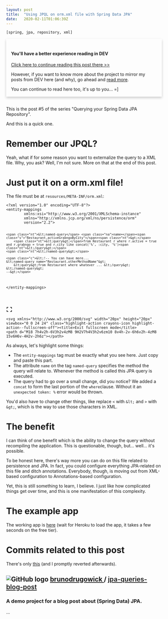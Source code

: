 ```yaml
---
layout: post
title:  "Using JPQL on orm.xml file with Spring Data JPA"
date:   2020-02-11T01:06:39Z
---
```


<style type="text/css" media="screen">
  .card {
    box-shadow: 0 4px 8px 0 rgba(0,0,0,0.2);
    transition: 0.3s;
    width: 100%;
  }
  .card:hover {
    box-shadow: 0 8px 16px 0 rgba(0,0,0,0.2);
  }
  .container {
    padding: 2px 16px;
  }
</style>

<code>[spring, jpa, repository, xml]</code>
<div class=card>
	  <div class=container>
	    <h4><b><br>You'll have a better experience reading in DEV</b></h4>
	    <p><a href="https://dev.to/brunodrugowick/using-jpql-on-orm-xml-file-with-spring-data-jpa-39ej" target="_blank">Click here to continue reading this post there >></a></p>
	    <p>However, if you want to know more about the project to mirror my posts from DEV here (and why), go ahead and <a href="https://dev.to/brunodrugowick/using-jpql-on-orm-xml-file-with-spring-data-jpa-39ej" target="_blank">read more</a>.</p>
	    <p>You can continue to read here too, it's up to you... =]</p>
	  </div>
	</div><br>
<p>This is the post #5 of the series "Querying your Spring Data JPA Repository".</p>

<p>And this is a quick one.</p>

<h1>
  <a name="remember-our-jpql" href="#remember-our-jpql">
  </a>
  Remember our JPQL?
</h1>

<p>Yeah, what if for some reason you want to externalize the query to a XML file. Why, you ask? Well, I'm not sure. More on that at the end of this post.</p>

<h1>
  <a name="just-put-it-on-a-ormxml-file" href="#just-put-it-on-a-ormxml-file">
  </a>
  Just put it on a orm.xml file!
</h1>

<p>The file must be at <code>resources/META-INF/orm.xml</code>:<br>
</p>

<div class="highlight js-code-highlight">
<pre class="highlight xml"><code><span class="cp">&lt;?xml version="1.0" encoding="UTF-8"?&gt;</span>
<span class="nt">&lt;entity-mappings</span>
        <span class="na">xmlns:xsi=</span><span class="s">"http://www.w3.org/2001/XMLSchema-instance"</span>
        <span class="na">xmlns=</span><span class="s">"http://xmlns.jcp.org/xml/ns/persistence/orm"</span>
        <span class="na">version=</span><span class="s">"2.2"</span><span class="nt">&gt;</span>

    <span class="nt">&lt;named-query</span> <span class="na">name=</span><span class="s">"Restaurant.activeGrabngoByCity"</span><span class="nt">&gt;</span>
        <span class="nt">&lt;query&gt;</span>from Restaurant r where r.active = true and r.grabngo = true and r.city like concat('%', :city, '%')<span class="nt">&lt;/query&gt;</span>
    <span class="nt">&lt;/named-query&gt;</span>

    <span class="c">&lt;!-- You can have more...
    &lt;named-query name="Restaurant.otherMethodName"&gt;
        &lt;query&gt;from Restaurant where whatever ... &lt;/query&gt;
    &lt;/named-query&gt;
    --&gt;</span>

<span class="nt">&lt;/entity-mappings&gt;</span>

</code></pre>
<div class="highlight__panel js-actions-panel">
<div class="highlight__panel-action js-fullscreen-code-action">
    <svg xmlns="http://www.w3.org/2000/svg" width="20px" height="20px" viewbox="0 0 24 24" class="highlight-action crayons-icon highlight-action--fullscreen-on"><title>Enter fullscreen mode</title>
    <path d="M16 3h6v6h-2V5h-4V3zM2 3h6v2H4v4H2V3zm18 16v-4h2v6h-6v-2h4zM4 19h4v2H2v-6h2v4z"></path>
</svg>

    <svg xmlns="http://www.w3.org/2000/svg" width="20px" height="20px" viewbox="0 0 24 24" class="highlight-action crayons-icon highlight-action--fullscreen-off"><title>Exit fullscreen mode</title>
    <path d="M18 7h4v2h-6V3h2v4zM8 9H2V7h4V3h2v6zm10 8v4h-2v-6h6v2h-4zM8 15v6H6v-4H2v-2h6z"></path>
</svg>

</div>
</div>
</div>


<p>As always, let's highlight some things:</p>

<ul>
<li>The <code>entity-mappings</code> tag must be exactly what you see here. Just copy and paste this part.</li>
<li>The attribute <code>name</code> on the tag <code>named-query</code> specifies the method the query will relate to. Whenever the method is called this JPA query is executed.</li>
<li>The query had to go over a small change, did you notice? We added a <code>concat</code> to form the last portion of the <code>where</code>clause. Without it an <code>unexpected token: %</code> error would be thrown.</li>
</ul>

<p>You'd also have to change other things, like replace <code>&lt;</code> with <code>&amp;lt;</code> and <code>&gt;</code> with <code>&amp;gt;</code>, which is the way to use those characters in XML.</p>
<h1>
  <a name="the-benefit" href="#the-benefit">
  </a>
  The benefit
</h1>

<p>I can think of one benefit which is the ability to change the query without recompiling the application. This is questionable, though, but... well... it's possible.</p>

<p>To be honest here, there's way more you can do on this file related to persistence and JPA. In fact, you could configure everything JPA-related on this file and ditch annotations. Everybody, though, is moving out from XML-based configuration to Annotations-based configuration.</p>

<p>Yet, this is still something to learn, I believe. I just like how complicated things get over time, and this is one manifestation of this complexity.</p>
<h1>
  <a name="the-example-app" href="#the-example-app">
  </a>
  The example app
</h1>

<p>The working app is <a href="https://jpa-queries-blog-post.herokuapp.com/">here</a> (wait for Heroku to load the app, it takes a few seconds on the free tier).</p>
<h1>
  <a name="commits-related-to-this-post" href="#commits-related-to-this-post">
  </a>
  Commits related to this post
</h1>

<p>There's only <a href="https://github.com/brunodrugowick/jpa-queries-blog-post/commit/8548e75043ede44252d2c9514c6c12e7993b32a6">this</a> (and I promptly reverted afterwards).</p>


<div class="ltag-github-readme-tag">
  <div class="readme-overview">
    <h2>
      <img src="https://res.cloudinary.com/practicaldev/image/fetch/s--566lAguM--/c_limit%2Cf_auto%2Cfl_progressive%2Cq_auto%2Cw_880/https://dev.to/assets/github-logo-5a155e1f9a670af7944dd5e12375bc76ed542ea80224905ecaf878b9157cdefc.svg" alt="GitHub logo" loading="lazy">
      <a href="https://github.com/brunodrugowick">
        brunodrugowick
      </a> / <a style="font-weight: 600;" href="https://github.com/brunodrugowick/jpa-queries-blog-post">
        jpa-queries-blog-post
      </a>
    </h2>
    <h3>
      A demo project for a blog post about (Spring Data) JPA.
    </h3>
  </div>
</div>...
